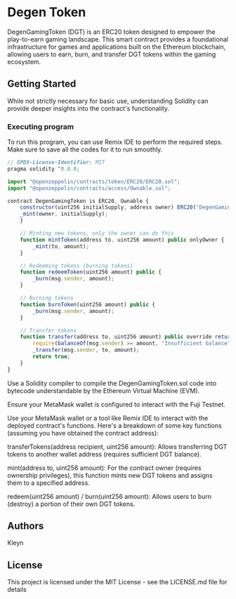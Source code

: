 # Degen Token

DegenGamingToken (DGT) is an ERC20 token designed to empower the play-to-earn gaming landscape. This smart contract provides a foundational infrastructure for games and applications built on the Ethereum blockchain, allowing users to earn, burn, and transfer DGT tokens within the gaming ecosystem.

## Getting Started

While not strictly necessary for basic use, understanding Solidity can provide deeper insights into the contract's functionality.

### Executing program

To run this program, you can use Remix IDE to perform the required steps. Make sure to save all the codes for it to run smoothly.

```javascript
// SPDX-License-Identifier: MIT
pragma solidity ^0.8.0;

import "@openzeppelin/contracts/token/ERC20/ERC20.sol";
import "@openzeppelin/contracts/access/Ownable.sol";

contract DegenGamingToken is ERC20, Ownable {
    constructor(uint256 initialSupply, address owner) ERC20("DegenGamingToken", "DGT") Ownable(owner) {
    _mint(owner, initialSupply);
    }

    // Minting new tokens, only the owner can do this
    function mintToken(address to, uint256 amount) public onlyOwner {
        _mint(to, amount);
    }

    // Redeeming tokens (burning tokens)
    function redeemToken(uint256 amount) public {
        _burn(msg.sender, amount);
    }

    // Burning tokens
    function burnToken(uint256 amount) public {
        _burn(msg.sender, amount);
    }

    // Transfer tokens
    function transfer(address to, uint256 amount) public override returns (bool) {
        require(balanceOf(msg.sender) >= amount, "Insufficient balance");
        _transfer(msg.sender, to, amount);
        return true;
    }
}
```

Use a Solidity compiler to compile the DegenGamingToken.sol code into bytecode understandable by the Ethereum Virtual Machine (EVM).

Ensure your MetaMask wallet is configured to interact with the Fuji Testnet.

Use your MetaMask wallet or a tool like Remix IDE to interact with the deployed contract's functions. Here's a breakdown of some key functions (assuming you have obtained the contract address):

transferTokens(address recipient, uint256 amount): Allows transferring DGT tokens to another wallet address (requires sufficient DGT balance).

mint(address to, uint256 amount): For the contract owner (requires ownership privileges), this function mints new DGT tokens and assigns them to a specified address.

redeem(uint256 amount) / burn(uint256 amount): Allows users to burn (destroy) a portion of their own DGT tokens.

## Authors

Kleyn

## License

This project is licensed under the MIT License - see the LICENSE.md file for details
